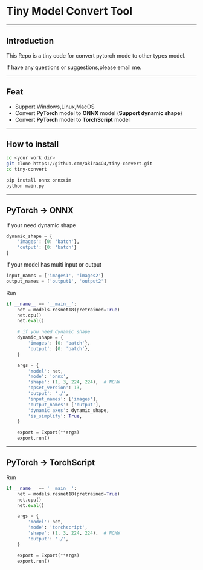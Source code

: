 # Tiny Model Convert Tool

---

## Introduction

This Repo is a tiny code for convert pytorch mode to other types model.

If have any questions or suggestions,please email me.

---

## Feat

- Support Windows,Linux,MacOS
- Convert **PyTorch** model to **ONNX** model (**Support dynamic shape**)
- Convert **PyTorch** model to **TorchScript** model

---

## How to install

```bash
cd <your work dir>
git clone https://github.com/akira4O4/tiny-convert.git
cd tiny-convert

pip install onnx onnxsim
python main.py
```

---

## PyTorch -> ONNX

If your need dynamic shape

```python
dynamic_shape = {
    'images': {0: 'batch'},
    'output': {0: 'batch'}
}
```

If your model has multi input or output

```python
input_names = ['images1', 'images2']
output_names = ['output1', 'output2']
```

Run

```python
if __name__ == '__main__':
    net = models.resnet18(pretrained=True)
    net.cpu()
    net.eval()

    # if you need dynamic shape
    dynamic_shape = {
        'images': {0: 'batch'},
        'output': {0: 'batch'},
    }

    args = {
        'model': net,
        'mode': 'onnx',
        'shape': (1, 3, 224, 224),  # NCHW
        'opset_version': 13,
        'output': './',
        'input_names': ['images'],
        'output_names': ['output'],
        'dynamic_axes': dynamic_shape,
        'is_simplify': True,
    }

    export = Export(**args)
    export.run()

```

---

## PyTorch -> TorchScript

Run

```python
if __name__ == '__main__':
    net = models.resnet18(pretrained=True)
    net.cpu()
    net.eval()

    args = {
        'model': net,
        'mode': 'torchscript',
        'shape': (1, 3, 224, 224),  # NCHW
        'output': './',
    }

    export = Export(**args)
    export.run()
```
